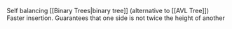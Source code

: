 Self balancing [[Binary Trees|binary tree]] (alternative to [[AVL Tree]])
Faster insertion.
Guarantees that one side is not twice the height of another

